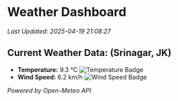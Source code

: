 
# Weather Dashboard

_Last Updated: 2025-04-19 21:08:27_

## Current Weather Data: (Srinagar, JK)
- **Temperature:** 9.3 °C ![Temperature Badge](https://img.shields.io/badge/Temperature-Low%20Temp-blue)
- **Wind Speed:** 6.2 km/h ![Wind Speed Badge](https://img.shields.io/badge/Wind%20Speed-Light%20Wind-blue)

*Powered by Open-Meteo API*
